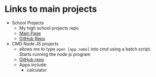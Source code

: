# Links to main projects

- School Projects
  - My high school projects repo
  - [Main Page](saltynickel702.github.io/school/)
  - [GitHub Repo](https://github.com/SaltyNickel702/school)
- CMD Node JS projects
  - allows me to type `open [app name]` into cmd using a batch script. Starts running the node js program
  - [GitHub repo](https://github.com/SaltyNickel702/cmdNodeJS)
  - Apps include:
    - calculator
